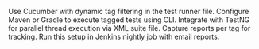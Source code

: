 Use Cucumber with dynamic tag filtering in the test runner file.
Configure Maven or Gradle to execute tagged tests using CLI.
Integrate with TestNG for parallel thread execution via XML suite file.
Capture reports per tag for tracking.
Run this setup in Jenkins nightly job with email reports.
